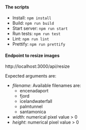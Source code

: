 #### The scripts
- Install: ```npm install```
- Build: ```npm run build```
- Start server: ```npm run start```
- Run tests: ```npm run test```
- Lint: ```npm run lint```
- Prettify: ```npm run prettify```

#### Endpoint to resize images
http://localhost:3000/api/resize

Expected arguments are:
- _filename_: Available filenames are:
  - encenadaport
  - fjord
  - icelandwaterfall
  - palmtunnel
  - santamonica
- _width_: numerical pixel value > 0
- _height_: numerical pixel value > 0
